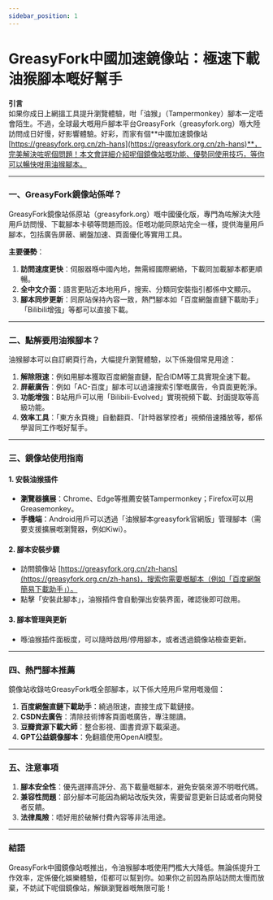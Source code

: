 ```yaml
---
sidebar_position: 1
---
```


# GreasyFork中國加速鏡像站：極速下載油猴腳本嘅好幫手

**引言**  
如果你成日上網搵工具提升瀏覽體驗，咁「油猴」（Tampermonkey）腳本一定唔會陌生。不過，全球最大嘅用戶腳本平台GreasyFork（greasyfork.org）喺大陸訪問成日好慢，好影響體驗。好彩，而家有個**中國加速鏡像站 [https://greasyfork.org.cn/zh-hans](https://greasyfork.org.cn/zh-hans)**，完美解決咗呢個問題！本文會詳細介紹呢個鏡像站嘅功能、優勢同使用技巧，等你可以暢快咁用油猴腳本。  

---

### **一、GreasyFork鏡像站係咩？**  
GreasyFork鏡像站係原站（greasyfork.org）嘅中國優化版，專門為咗解決大陸用戶訪問慢、下載腳本卡頓等問題而設。佢嘅功能同原站完全一樣，提供海量用戶腳本，包括廣告屏蔽、網盤加速、頁面優化等實用工具。  

**主要優勢**：  
1. **訪問速度更快**：伺服器喺中國內地，無需經國際網絡，下載同加載腳本都更順暢。  
2. **全中文介面**：語言更貼近本地用戶，搜索、分類同安裝指引都係中文顯示。  
3. **腳本同步更新**：同原站保持內容一致，熱門腳本如「百度網盤直鏈下載助手」「Bilibili增強」等都可以直接下載。  

---

### **二、點解要用油猴腳本？**  
油猴腳本可以自訂網頁行為，大幅提升瀏覽體驗，以下係幾個常見用途：  
1. **解除限速**：例如用腳本獲取百度網盤直鏈，配合IDM等工具實現全速下載。  
2. **屏蔽廣告**：例如「AC-百度」腳本可以過濾搜索引擎嘅廣告，令頁面更乾淨。  
3. **功能增強**：B站用戶可以用「Bilibili-Evolved」實現視頻下載、封面提取等高級功能。  
4. **效率工具**：「東方永頁機」自動翻頁、「計時器掌控者」視頻倍速播放等，都係學習同工作嘅好幫手。  

---

### **三、鏡像站使用指南**  
#### **1. 安裝油猴插件**  
- **瀏覽器擴展**：Chrome、Edge等推薦安裝Tampermonkey；Firefox可以用Greasemonkey。  
- **手機端**：Android用戶可以透過「油猴腳本greasyfork官網版」管理腳本（需要支援擴展嘅瀏覽器，例如Kiwi）。  

#### **2. 腳本安裝步驟**  
- 訪問鏡像站 [https://greasyfork.org.cn/zh-hans](https://greasyfork.org.cn/zh-hans)，搜索你需要嘅腳本（例如「百度網盤簡易下載助手」）。  
- 點擊「安裝此腳本」，油猴插件會自動彈出安裝界面，確認後即可啟用。  

#### **3. 腳本管理與更新**  
- 喺油猴插件面板度，可以隨時啟用/停用腳本，或者透過鏡像站檢查更新。  

---

### **四、熱門腳本推薦**  
鏡像站收錄咗GreasyFork嘅全部腳本，以下係大陸用戶常用嘅幾個：  
1. **百度網盤直鏈下載助手**：繞過限速，直接生成下載鏈接。  
2. **CSDN去廣告**：清除技術博客頁面嘅廣告，專注閱讀。  
3. **豆瓣資源下載大師**：整合影視、圖書資源下載渠道。  
4. **GPT公益鏡像腳本**：免翻牆使用OpenAI模型。  

---

### **五、注意事項**  
1. **腳本安全性**：優先選擇高評分、高下載量嘅腳本，避免安裝來源不明嘅代碼。  
2. **兼容性問題**：部分腳本可能因為網站改版失效，需要留意更新日誌或者向開發者反饋。  
3. **法律風險**：唔好用於破解付費內容等非法用途。  

---

### **結語**  
GreasyFork中國鏡像站嘅推出，令油猴腳本嘅使用門檻大大降低。無論係提升工作效率，定係優化娛樂體驗，佢都可以幫到你。如果你之前因為原站訪問太慢而放棄，不妨試下呢個鏡像站，解鎖瀏覽器嘅無限可能！  
